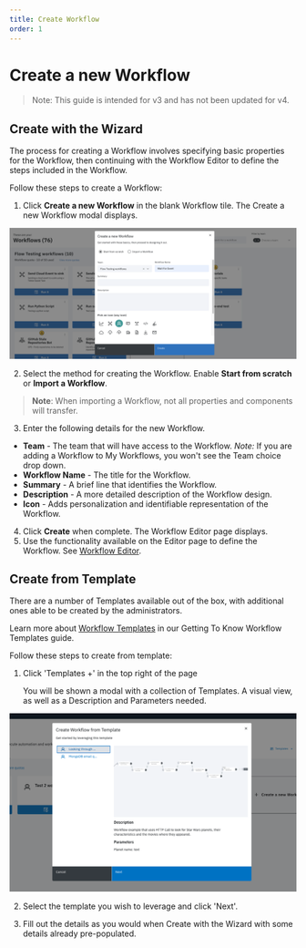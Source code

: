```yaml
---
title: Create Workflow
order: 1
---
```


# Create a new Workflow

> Note: This guide is intended for v3 and has not been updated for v4.

## Create with the Wizard

The process for creating a Workflow involves specifying basic properties for the Workflow, then continuing with the Workflow Editor to define the steps included in the Workflow.

Follow these steps to create a Workflow:

1. Click **Create a new Workflow** in the blank Workflow tile. The Create a new Workflow modal displays.

![Create a Workflow](./assets/workflows-create.png)

2. Select the method for creating the Workflow. Enable **Start from scratch** or **Import a Workflow**.

> **Note**: When importing a Workflow, not all properties and components will transfer.

3. Enter the following details for the new Workflow.

- **Team** - The team that will have access to the Workflow. _Note:_ If you are adding a Workflow to My Workflows, you won't see the Team choice drop down.
- **Workflow Name** - The title for the Workflow.
- **Summary** - A brief line that identifies the Workflow.
- **Description** - A more detailed description of the Workflow design.
- **Icon** - Adds personalization and identifiable representation of the Workflow.

4. Click **Create** when complete. The Workflow Editor page displays.
5. Use the functionality available on the Editor page to define the Workflow. See [Workflow Editor](../guides/workflow-editor).

## Create from Template

There are a number of Templates available out of the box, with additional ones able to be created by the administrators.

Learn more about [Workflow Templates](../fundamentals/workflows/#workflow-templates) in our Getting To Know Workflow Templates guide.

Follow these steps to create from template:

1. Click 'Templates +' in the top right of the page

   You will be shown a modal with a collection of Templates. A visual view, as well as a Description and Parameters needed.

![Create a Workflow](./assets/workflows-create-templates.png)

2. Select the template you wish to leverage and click 'Next'.

3. Fill out the details as you would when Create with the Wizard with some details already pre-populated.
